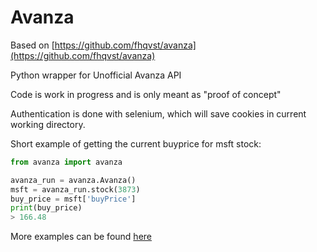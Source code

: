 # Avanza

Based on [https://github.com/fhqvst/avanza](https://github.com/fhqvst/avanza)

Python wrapper for Unofficial Avanza API

Code is work in progress and is only meant as "proof of concept"

Authentication is done with selenium,
which will save cookies in current working directory.

Short example of getting the current buyprice for msft stock:

```python
from avanza import avanza

avanza_run = avanza.Avanza()
msft = avanza_run.stock(3873)
buy_price = msft['buyPrice']
print(buy_price)
> 166.48
```

More examples can be found [here](https://github.com/North14/avanza-client)
